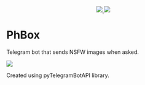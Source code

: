 <div align=center>
  <a href="https://github.com/N1nj4R8/TelegramBot-PhBox/blob/main/LICENSE">
    <img src="https://img.shields.io/github/license/N1nj4R8/TelegramBot-PhBox">
  </a>
  <a href="https://github.com/N1nj4R8/TelegramBot-PhBox">
    <img src="https://img.shields.io/github/commit-activity/m/N1nj4R8/TelegramBot-PhBox">
  </a>
</div>

# PhBox
Telegram bot that sends NSFW images when asked.
<div>
    <a href="https://t.me/PhBox_Bot">
    <img src="https://img.shields.io/badge/Telegram-blue?logo=Telegram&logoColor=black&style=for-the-badge"></a>
    <br>
</div>

Created using pyTelegramBotAPI library.
